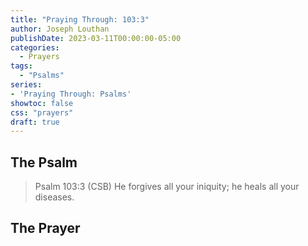 ```yaml
---
title: "Praying Through: 103:3"
author: Joseph Louthan
publishDate: 2023-03-11T00:00:00-05:00
categories:
  - Prayers
tags:
  - "Psalms"
series:
- 'Praying Through: Psalms'
showtoc: false
css: "prayers"
draft: true
---
```

## The Psalm

>Psalm 103:3 (CSB) He forgives all your iniquity; he heals all your diseases. 

## The Prayer

<div style="font-variant: small-caps;">

</div>

```text

```
